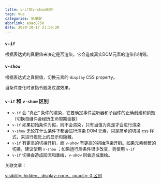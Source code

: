 ```yaml
---
title: v-if和v-show区别
tags: Vue
categories: 简单聊
abbrlink: e9ac0758
date: 2020-10-17 21:59:20
---
```




### `v-if`

根据表达式的真假值来决定是否渲染，它会造成真实DOM元素的渲染和销毁。



### `v-show`

根据表达式之真假值，切换元素的 `display` CSS property。

当条件变化时该指令触发过渡效果。



### `v-if` 和 `v-show` 区别

- `v-if` 会 “真正” 条件的渲染，它要确定事件监听器和子组件的正确创建和销毁（切换自组件会经历生命周期函数）
- `v-if` 如果初始条件为假，则不会渲染，只有当值为真是才会进行渲染
- `v-show` 无论在什么条件下都会进行渲染 DOM 元素，只是简单的切换 css 样式，来进行视觉上的显示和隐藏。
- `v-if` 有更高的切换开销，而 `v-show` 有更高的初始渲染开销。如果元素频繁的切换，建议使用 `v-show` ；如果运行后条件很少改变，则使用 `v-if`
- `v-if` 切换会造成回流和重绘，`v-show` 则会造成重绘。



关联文章：

[visibility: hidden、display: none、opacity: 0 区别](https://popring.github.io/2020/10/16/css/visibility-hidden%E3%80%81display-none%E3%80%81opacity-0-%E5%8C%BA%E5%88%AB/)
